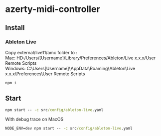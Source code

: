 # azerty-midi-controller
## Install
### Ableton Live
Copy external/live11/amc folder to :   
Mac: HD:/Users/[Username]/Library/Preferences/Ableton/Live x.x.x/User Remote Scripts   
Windows: C:\Users\[Username]\AppData\Roaming\Ableton\Live x.x.x\Preferences\User Remote Scripts   

```cmd
npm i
```

## Start
```cmd
npm start -- -c src/config/ableton-live.yaml
```

With debug trace on MacOS
```cmd
NODE_ENV=dev npm start -- -c src/config/ableton-live.yaml
```
